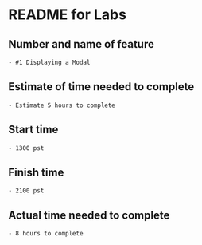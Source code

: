 # README for Labs

## Number and name of feature
  
    - #1 Displaying a Modal

## Estimate of time needed to complete

    - Estimate 5 hours to complete

## Start time

    - 1300 pst

## Finish time

    - 2100 pst

## Actual time needed to complete

    - 8 hours to complete
